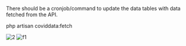 There should be a cronjob/command to update the data tables with data fetched from the API.
 
php artisan coviddata:fetch

![2](https://github.com/Lakshan214/COVID-19-STAT-PROJECT/assets/111107497/8a1f1644-e3a2-4fbb-9076-5b1ae87c82e7)
![f1](https://github.com/Lakshan214/COVID-19-STAT-PROJECT/assets/111107497/41b74148-1570-4ef1-a0a4-ad475f07c4b4)
